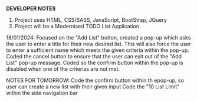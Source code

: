 **DEVELOPER NOTES**

1. Project uses HTML, CSS/SASS, JavaScript, BootStrap, JQuery
2. Project will be a Modernised TODO List Application

18/01/2024:
Focused on the "Add List" button, created a pop-up which asks the user to enter a title for their new desired list. This will also force the user to enter a sufficient name which meets the given criteria within the pop-up.
Coded the cancel button to ensure that the user can exit out of the "Add List" pop-up message.
Coded so the confirm button within the pop-up is disabled when one of the criterias are not met.

NOTES FOR TOMORROW:
Code the confirm button within th epop-up, so user can create a new list with their given input
Code the "10 List Limit" within the side navigation bar
